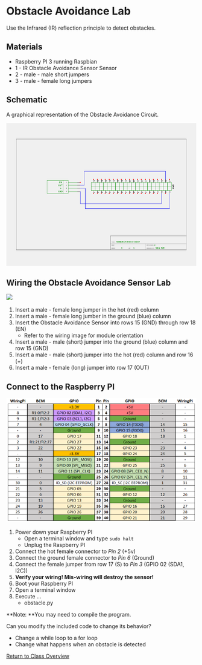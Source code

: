 # Obstacle Avoidance Lab

Use the Infrared (IR) reflection principle to detect obstacles.

## Materials
* Raspberry PI 3 running Raspbian
* 1 - IR Obstacle Avoidance Sensor Sensor
* 2 - male - male short jumpers
* 3 - male - female long jumpers

## Schematic
A graphical representation of the Obstacle Avoidance Circuit.

<img src="OA-Schematic.png" width="600">

## Wiring the Obstacle Avoidance Sensor Lab

<img src="OA-Wiring.JPG" width="600" >

1. Insert a male - female long jumper in the hot (red) column
2. Insert a male - female long jumber in the ground (blue) column
3. Insert the Obstacle Avoidance Sensor into rows 15 (GND) through row 18 (EN)
	* Refer to the wiring image for module orientation
4. Insert a male - male (short) jumper into the ground (blue) column and row 15 (GND)
5. Insert a male - male (short) jumper into the hot (red) column and row 16 (+)
6. Insert a male - female (long) jumper into row 17 (OUT)

## Connect to the Raspberry PI

<img src="../GPIO/RPi_Pinout.PNG" width=600>

1. Power down your Raspberry PI
	* Open a terminal window and type ```sudo halt```
	* Unplug the Raspberry PI
2. Connect the hot female connector to *Pin 2* (+5v)
3. Connect the ground female connector to *Pin 6* (Ground)
4. Connect the female jumper from row 17 (S) to *Pin 3* (GPIO 02 (SDA1, I2C))
5. **Verify your wiring! Mis-wiring will destroy the sensor!**
6. Boot your Raspberry PI
7. Open a terminal window
8. Execute ...
	* obstacle.py

**Note: **You may need to compile the program.
	
Can you modify the included code to change its behavior?
* Change a while loop to a for loop
* Change what happens when an obstacle is detected

[Return to Class Overview](../README.md)